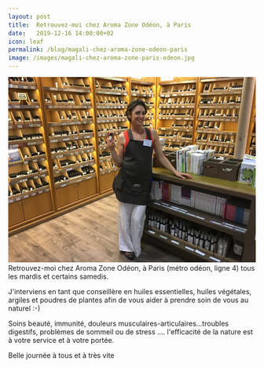 ```yaml
---
layout: post
title:  Retrouvez-moi chez Aroma Zone Odéon, à Paris
date:   2019-12-16 14:00:00+02
icon: leaf
permalink: /blog/magali-chez-aroma-zone-odeon-paris
image: /images/magali-chez-aroma-zone-paris-odeon.jpg
---
```

<a href="{{page.permalink}}" class="image featured"><img src="/images/magali-chez-aroma-zone-paris-odeon.jpg" alt="Photo de Magali Mâne-Billiet, Natoropathe chez Aroma Zone Paris Odéon"></a>
Retrouvez-moi chez Aroma Zone Odéon, à Paris (métro odéon, ligne 4) tous les mardis et certains samedis.

J'interviens en tant que conseillère en huiles essentielles, huiles végétales, argiles et poudres de plantes afin de vous aider à prendre soin de vous au naturel :-)

Soins beauté, immunité, douleurs musculaires-articulaires...troubles digestifs, problèmes de sommeil ou de stress .... l'efficacité de la nature est à votre service et à votre portée.

Belle journée à tous et à très vite
